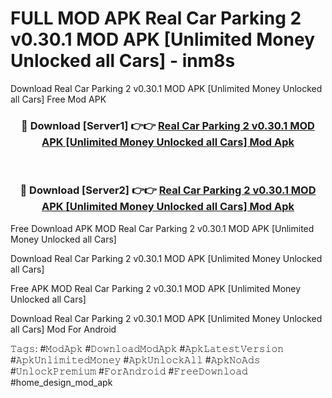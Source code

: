 # FULL MOD APK Real Car Parking 2 v0.30.1 MOD APK [Unlimited Money Unlocked all Cars] - inm8s
Download Real Car Parking 2 v0.30.1 MOD APK [Unlimited Money Unlocked all Cars] Free Mod APK

<div align="center">
<h3>🔴 Download [Server1] 👉👉 <a href="https://apk-comot.site?title=Real_Car_Parking_2_v0.30.1_MOD_APK_[Unlimited_Money_Unlocked_all_Cars]">Real Car Parking 2 v0.30.1 MOD APK [Unlimited Money Unlocked all Cars] Mod Apk</a></h3><br>

<h3>🔴 Download [Server2] 👉👉 <a href="https://apk-comot.site?title=Real_Car_Parking_2_v0.30.1_MOD_APK_[Unlimited_Money_Unlocked_all_Cars]">Real Car Parking 2 v0.30.1 MOD APK [Unlimited Money Unlocked all Cars] Mod Apk</a></h3>
</div>


Free Download APK MOD Real Car Parking 2 v0.30.1 MOD APK [Unlimited Money Unlocked all Cars]

Download Real Car Parking 2 v0.30.1 MOD APK [Unlimited Money Unlocked all Cars] 

Free APK MOD Real Car Parking 2 v0.30.1 MOD APK [Unlimited Money Unlocked all Cars] 

Download Real Car Parking 2 v0.30.1 MOD APK [Unlimited Money Unlocked all Cars] Mod For Android

𝚃𝚊𝚐𝚜: #𝙼𝚘𝚍𝙰𝚙𝚔 #𝙳𝚘𝚠𝚗𝚕𝚘𝚊𝚍𝙼𝚘𝚍𝙰𝚙𝚔 #𝙰𝚙𝚔𝙻𝚊𝚝𝚎𝚜𝚝𝚅𝚎𝚛𝚜𝚒𝚘𝚗 #𝙰𝚙𝚔𝚄𝚗𝚕𝚒𝚖𝚒𝚝𝚎𝚍𝙼𝚘𝚗𝚎𝚢 #𝙰𝚙𝚔𝚄𝚗𝚕𝚘𝚌𝚔𝙰𝚕𝚕 #𝙰𝚙𝚔𝙽𝚘𝙰𝚍𝚜 #𝚄𝚗𝚕𝚘𝚌𝚔𝙿𝚛𝚎𝚖𝚒𝚞𝚖 #𝙵𝚘𝚛𝙰𝚗𝚍𝚛𝚘𝚒𝚍 #𝙵𝚛𝚎𝚎𝙳𝚘𝚠𝚗𝚕𝚘𝚊𝚍 #home_design_mod_apk